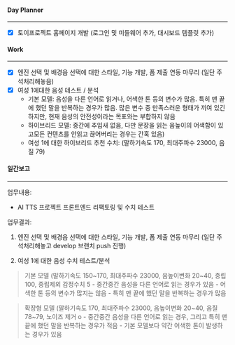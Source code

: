 
#### Day Planner
---
- [x] 토이프로젝트 홈페이지 개발 (로그인 및 미들웨어 추가, 대시보드 템플릿 추가)


#### Work
---
- [x] 엔진 선택 및 배경음 선택에 대한 스타일, 기능 개발, 폼 제출 연동 마무리 (일단 주석처리해놓음)
- [x] 여성 1에대한 음성 테스트 / 분석
	- 기본 모델: 음성을 다른 언어로 읽거나, 어색한 톤 등의 변수가 많음. 특히 맨 끝에 했던 말을 반복하는 경우가 많음. 많은 변수 중 만족스러운 형태가 끼여 있긴 하지만, 현재 음성의 안전성이라는 목표와는 부합하지 않음 
	- 하이브리드 모델: 중간에 추임새 없음, 다만 문장을 읽는 음높이의 어색함이 있고모든 컨텐츠를 안읽고 끊어버리는 경우는 간혹 있음)
	- 여성 1에 대한 하이브리드 추천 수치: (말하기속도 170, 최대주파수 23000, 음질 79)


#### 일간보고
---
업무내용:
- AI TTS 프로젝트 프론트엔드 리팩토링 및 수치 테스트

업무결과:
1. 엔진 선택 및 배경음 선택에 대한 스타일, 기능 개발, 폼 제출 연동 마무리 (일단 주석처리해놓고 develop 브랜치 push 진행)

2. 여성 1에 대한 음성 수치 테스트/분석
 > 기본 모델 (말하기속도 150~170, 최대주파수 23000, 음높이변화 20~40, 중립100, 중립제외 감정수치 5
    - 중간중간 음성을 다른 언어로 읽는 경우가 있음
    - 어색한 톤 등의 변수가 많지는 않음
    - 특히 맨 끝에 했던 말을 반복하는 경우가 많음

 > 확장형 모델 (말하기속도 170, 최대주파수 23000, 음높이변화 20~40, 음질 78~79, 노이즈 제거 o
    - 중간중간 음성을 다른 언어로 읽는 경우, 그리고 특히 맨 끝에 했던 말을 반복하는 경우가 적음
    - 기본 모델보다 약간 어색한 톤이 발생하는 경우가 있음